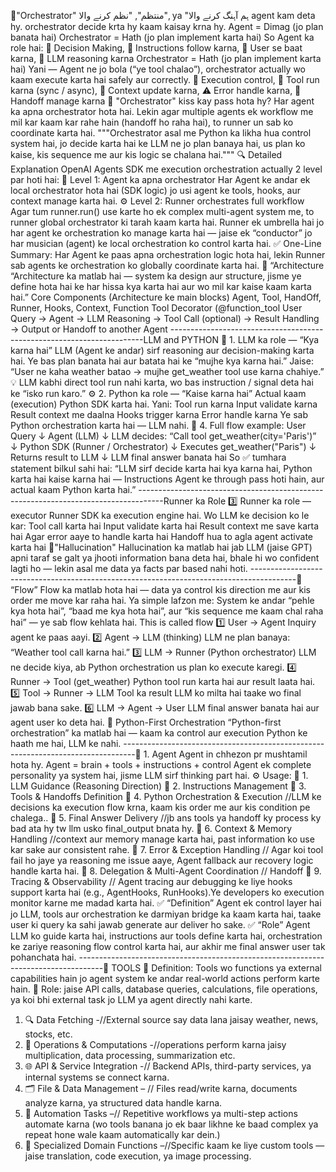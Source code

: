 🔹"Orchestrator" منتظم", "نظم کرنے والا", ya "ہم آہنگ کرنے والا
agent kam deta hy. orchestrator decide krta hy kaam kaisay krna hy.
Agent = Dimag (jo plan banata hai)
Orchestrator = Hath (jo plan implement karta hai)
So Agent ka role hai:
🧩 Decision Making, 📖 Instructions follow karna, 💬 User se baat karna, 🧠 LLM reasoning karna
Orchestrator = Hath (jo plan implement karta hai)
Yani — Agent ne jo bola (“ye tool chalao”), orchestrator actually wo kaam execute karta hai safely aur correctly.
🔄 Execution control, 🧱 Tool run karna (sync / async), 🧩 Context update karna, ⚠️ Error handle karna, 🤝 Handoff manage karna
🔹 "Orchestrator" kiss kay pass hota hy?
Har agent ka apna orchestrator hota hai.
Lekin agar multiple agents ek workflow me mil kar kaam kar rahe hain (handoff ho raha hai),
to runner un sab ko coordinate karta hai.
"""Orchestrator asal me Python ka likha hua control system hai,
jo decide karta hai ke LLM ne jo plan banaya hai,
us plan ko kaise, kis sequence me aur kis logic se chalana hai."""
🔍 Detailed Explanation
OpenAI Agents SDK me execution orchestration actually 2 level par hoti hai:
🧠 Level 1: Agent ka apna orchestrator
Har Agent ke andar ek local orchestrator hota hai (SDK logic)
jo usi agent ke tools, hooks, aur context manage karta hai.
⚙️ Level 2: Runner orchestrates full workflow
Agar tum runner.run() use karte ho ek complex multi-agent system me,
to runner global orchestrator ki tarah kaam karta hai.
Runner ek umbrella hai jo har agent ke orchestration ko manage karta hai
— jaise ek “conductor” jo har musician (agent) ke local orchestration ko control karta hai.
✅ One-Line Summary:
Har Agent ke paas apna orchestration logic hota hai,
lekin Runner sab agents ke orchestration ko globally coordinate karta hai.
🔹 “Architecture 
“Architecture ka matlab hai — system ka design aur structure, jisme ye define hota hai ke har hissa kya karta hai aur wo mil kar kaise kaam karta hai.”
Core Components (Architecture ke main blocks)
Agent, Tool, HandOff, Runner, Hooks, Context, Function Tool Decorator (@function_tool
User Query → Agent → LLM Reasoning → Tool Call (optional) → 
Result Handling → Output or Handoff to another Agent
-----------------------------------------------------------------------LLM and PYTHON
🧠 1. LLM ka role — “Kya karna hai”
LLM (Agent ke andar) sirf reasoning aur decision-making karta hai.
Ye bas plan banata hai aur batata hai ke “mujhe kya karna hai.”
Jaise:
“User ne kaha weather batao → mujhe get_weather tool use karna chahiye.”
💡 LLM kabhi direct tool run nahi karta,
wo bas instruction / signal deta hai ke “isko run karo.”
⚙️ 2. Python ka role — “Kaise karna hai”
Actual kaam (execution) Python SDK karta hai.
Yani:
Tool run karna
Input validate karna
Result context me daalna
Hooks trigger karna
Error handle karna
Ye sab Python orchestration karta hai — LLM nahi.
🔁 4. Full flow example:
User Query
   ↓
Agent (LLM)
   ↓
LLM decides: “Call tool get_weather(city='Paris')”
   ↓
Python SDK (Runner / Orchestrator)
   ↓
Executes get_weather("Paris")
   ↓
Returns result to LLM
   ↓
LLM final answer banata hai
So ✅ tumhara statement bilkul sahi hai:
“LLM sirf decide karta hai kya karna hai,
Python karta hai kaise karna hai —
Instructions Agent ke through pass hoti hain,
aur actual kaam Python karta hai.”
------------------------------------------------------------------------------------Runner ka Role
3️⃣ Runner ka role — executor
Runner SDK ka execution engine hai.
Wo LLM ke decision ko le kar:
Tool call karta hai
Input validate karta hai
Result context me save karta hai
Agar error aaye to handle karta hai
Handoff hua to agla agent activate karta hai
🔹"Hallucination"
Hallucination ka matlab hai jab LLM (jaise GPT) apni taraf se galt ya jhooti information bana deta hai,
bhale hi wo confident lagti ho — lekin asal me data ya facts par based nahi hoti.
-----------------------------------------------------------------------------------------🔹 “Flow”
Flow ka matlab hota hai —
data ya control kis direction me aur kis order me move kar raha hai.
Ya simple lafzon me:
System ke andar “pehle kya hota hai”, “baad me kya hota hai”, aur “kis sequence me kaam chal raha hai” —
ye sab flow kehlata hai.
This is called flow 
1️⃣ User → Agent
Inquiry agent ke paas aayi.
2️⃣ Agent → LLM (thinking)
LLM ne plan banaya: “Weather tool call karna hai.”
3️⃣ LLM → Runner (Python orchestrator)
LLM ne decide kiya, ab Python orchestration us plan ko execute karegi.
4️⃣ Runner → Tool (get_weather)
Python tool run karta hai aur result laata hai.
5️⃣ Tool → Runner → LLM
Tool ka result LLM ko milta hai taake wo final jawab bana sake.
6️⃣ LLM → Agent → User
LLM final answer banata hai aur agent user ko deta hai.
🔹 Python-First Orchestration
“Python-first orchestration” ka matlab hai —
kaam ka control aur execution Python ke haath me hai, LLM ke nahi.
---------------------------------------------------------------------------------🔹 1. Agent
Agent in chhezon pr mushtamil hota hy. 
Agent = brain + tools + instructions + control
Agent ek complete personality ya system hai,
jisme LLM sirf thinking part hai.
⚙️ Usage:
🔹 1. LLM Guidance (Reasoning Direction)
🔹 2. Instructions Management
🔹 3. Tools & Handoffs Definition
🔹 4. Python Orchestration & Execution //LLM ke decisions ka execution flow krna, kaam kis order me aur kis condition pe chalega..
🔹 5. Final Answer Delivery //jb ans tools ya handoff ky process ky bad ata hy tw llm usko final_output bnata hy. 
🔹 6. Context & Memory Handling //context aur memory manage karta hai, past information ko use kar sake aur consistent rahe.
🔹 7. Error & Exception Handling // Agar koi tool fail ho jaye ya reasoning me issue aaye, Agent fallback aur recovery logic handle karta hai.
🔹 8. Delegation & Multi-Agent Coordination // Handoff
🔹 9. Tracing & Observability // Agent tracing aur debugging ke liye hooks support karta hai (e.g., AgentHooks, RunHooks).Ye developers ko execution monitor karne me madad karta hai.
✅ “Definition”
Agent ek control layer hai jo LLM, tools aur orchestration ke darmiyan bridge ka kaam karta hai, taake user ki query ka sahi jawab generate aur deliver ho sake.
✅ “Role”
Agent LLM ko guide karta hai, instructions aur tools define karta hai, orchestration ke zariye reasoning flow control karta hai, aur akhir me final answer user tak pohanchata hai.
------------------------------------------------------------------------------------🧰 TOOLS
📘 Definition:
Tools wo functions ya external capabilities hain jo agent system ke andar real-world actions perform karte hain.
🎯 Role:
jaise API calls, database queries, calculations, file operations, ya koi bhi external task jo LLM ya agent directly nahi karte.
1. 🔍 Data Fetching -//External source say data lana jaisay weather, news, stocks, etc.
2. 🧮 Operations & Computations -//operations perform karna jaisy multiplication, data processing, summarization etc.
3. 🌐 API & Service Integration -// Backend APIs, third-party services, ya internal systems se connect karna.
4. 🗂️ File & Data Management – // Files read/write karna, documents analyze karna, ya structured data handle karna.
5. 🔁 Automation Tasks –// Repetitive workflows ya multi-step actions automate karna (wo tools banana jo ek baar likhne ke baad complex ya repeat hone wale kaam automatically kar dein.)
6. 🧰 Specialized Domain Functions –//Specific kaam ke liye custom tools — jaise translation, code execution, ya image processing.
 



















